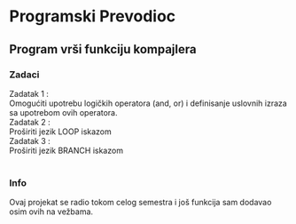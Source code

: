 # Programski Prevodioc
## Program vrši funkciju kompajlera
### Zadaci
Zadatak 1 : <br />
Omogućiti upotrebu logičkih operatora (and, or) i definisanje uslovnih izraza sa upotrebom ovih operatora. <br />
Zadatak 2 : <br />
Proširiti jezik LOOP iskazom <br />
Zadatak 3 : <br />
Proširiti jezik BRANCH iskazom <br />
<br />
### Info
Ovaj projekat se radio tokom celog semestra i još funkcija sam dodavao osim ovih na vežbama.


